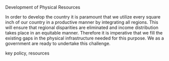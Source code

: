 Development of Physical Resources

In order to develop the country it is paramount that we utilize
every square inch of our country in a productive manner by
integrating all regions. This will ensure that regional disparities
are eliminated and income distribution takes place in an
equitable manner. Therefore it is imperative that we fill the
existing gaps in the physical infrastructure needed for this
purpose. We as a government are ready to undertake this
challenge.

key policy, resources
